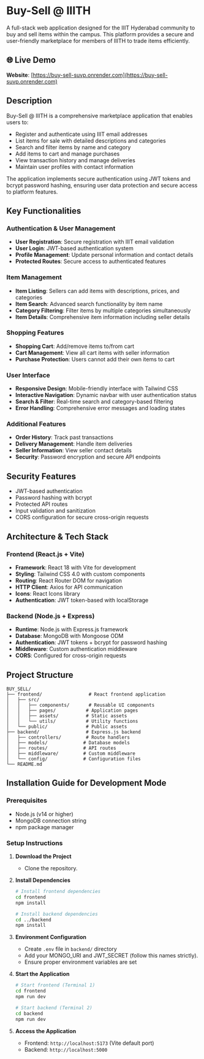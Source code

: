 # Buy-Sell @ IIITH

A full-stack web application designed for the IIIT Hyderabad community to buy and sell items within the campus. This platform provides a secure and user-friendly marketplace for members of IIITH to trade items efficiently.

## 🌐 Live Demo
**Website**: [https://buy-sell-suvp.onrender.com](https://buy-sell-suvp.onrender.com)


## Description

Buy-Sell @ IIITH is a comprehensive marketplace application that enables users to:
- Register and authenticate using IIIT email addresses
- List items for sale with detailed descriptions and categories
- Search and filter items by name and category
- Add items to cart and manage purchases
- View transaction history and manage deliveries
- Maintain user profiles with contact information

The application implements secure authentication using JWT tokens and bcrypt password hashing, ensuring user data protection and secure access to platform features.

## Key Functionalities

### Authentication & User Management
- **User Registration**: Secure registration with IIIT email validation
- **User Login**: JWT-based authentication system
- **Profile Management**: Update personal information and contact details
- **Protected Routes**: Secure access to authenticated features

### Item Management
- **Item Listing**: Sellers can add items with descriptions, prices, and categories
- **Item Search**: Advanced search functionality by item name
- **Category Filtering**: Filter items by multiple categories simultaneously
- **Item Details**: Comprehensive item information including seller details

### Shopping Features
- **Shopping Cart**: Add/remove items to/from cart
- **Cart Management**: View all cart items with seller information
- **Purchase Protection**: Users cannot add their own items to cart

### User Interface
- **Responsive Design**: Mobile-friendly interface with Tailwind CSS
- **Interactive Navigation**: Dynamic navbar with user authentication status
- **Search & Filter**: Real-time search and category-based filtering
- **Error Handling**: Comprehensive error messages and loading states

### Additional Features
- **Order History**: Track past transactions
- **Delivery Management**: Handle item deliveries
- **Seller Information**: View seller contact details
- **Security**: Password encryption and secure API endpoints

## Security Features
- JWT-based authentication
- Password hashing with bcrypt
- Protected API routes
- Input validation and sanitization
- CORS configuration for secure cross-origin requests

## Architecture & Tech Stack

### Frontend (React.js + Vite)
- **Framework**: React 18 with Vite for development
- **Styling**: Tailwind CSS 4.0 with custom components
- **Routing**: React Router DOM for navigation
- **HTTP Client**: Axios for API communication
- **Icons**: React Icons library
- **Authentication**: JWT token-based with localStorage

### Backend (Node.js + Express)
- **Runtime**: Node.js with Express.js framework
- **Database**: MongoDB with Mongoose ODM
- **Authentication**: JWT tokens + bcrypt for password hashing
- **Middleware**: Custom authentication middleware
- **CORS**: Configured for cross-origin requests

## Project Structure
```
BUY_SELL/
├── frontend/                 # React frontend application
│   ├── src/
│   │   ├── components/       # Reusable UI components
│   │   ├── pages/           # Application pages
│   │   ├── assets/          # Static assets
│   │   └── utils/           # Utility functions
│   └── public/              # Public assets
├── backend/                 # Express.js backend
│   ├── controllers/         # Route handlers
│   ├── models/             # Database models
│   ├── routes/             # API routes
│   ├── middleware/         # Custom middleware
│   └── config/             # Configuration files
└── README.md
```

## Installation Guide for Development Mode

### Prerequisites
- Node.js (v14 or higher)
- MongoDB connection string
- npm package manager

### Setup Instructions 

1. **Download the Project**

   - Clone the repository.

2. **Install Dependencies**
   ```bash
   # Install frontend dependencies
   cd frontend
   npm install
   
   # Install backend dependencies
   cd ../backend
   npm install
   ```

3. **Environment Configuration**
   - Create `.env` file in `backend/` directory
   - Add your MONGO_URI and JWT_SECRET (follow this names strictly).
   - Ensure proper environment variables are set

4. **Start the Application**
   ```bash
   # Start frontend (Terminal 1)
   cd frontend
   npm run dev
   
   # Start backend (Terminal 2)
   cd backend
   npm run dev
   ```

5. **Access the Application**
   - Frontend: `http://localhost:5173` (Vite default port)
   - Backend: `http://localhost:5000`

